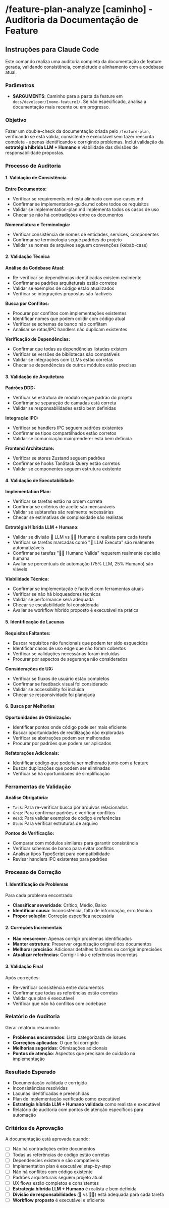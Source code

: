 # /feature-plan-analyze [caminho] - Auditoria da Documentação de Feature

## Instruções para Claude Code

Este comando realiza uma auditoria completa da documentação de feature gerada, validando consistência, completude e alinhamento com a codebase atual.

### Parâmetros

- **$ARGUMENTS**: Caminho para a pasta da feature em `docs/developer/[nome-feature]/`. Se não especificado, analisa a documentação mais recente ou em progresso.

### Objetivo

Fazer um double-check da documentação criada pelo `/feature-plan`, verificando se está válida, consistente e executável sem fazer reescrita completa - apenas identificando e corrigindo problemas. Inclui validação da **estratégia híbrida LLM + Humano** e viabilidade das divisões de responsabilidade propostas.

### Processo de Auditoria

#### 1. Validação de Consistência

**Entre Documentos:**

- Verificar se requirements.md está alinhado com use-cases.md
- Confirmar se implementation-guide.md cobre todos os requisitos
- Validar se implementation-plan.md implementa todos os casos de uso
- Checar se não há contradições entre os documentos

**Nomenclatura e Terminologia:**

- Verificar consistência de nomes de entidades, services, componentes
- Confirmar se terminologia segue padrões do projeto
- Validar se nomes de arquivos seguem convenções (kebab-case)

#### 2. Validação Técnica

**Análise da Codebase Atual:**

- Re-verificar se dependências identificadas existem realmente
- Confirmar se padrões arquiteturais estão corretos
- Validar se exemplos de código estão atualizados
- Verificar se integrações propostas são factíveis

**Busca por Conflitos:**

- Procurar por conflitos com implementações existentes
- Identificar nomes que podem colidir com código atual
- Verificar se schemas de banco não conflitam
- Analisar se rotas/IPC handlers não duplicam existentes

**Verificação de Dependências:**

- Confirmar que todas as dependências listadas existem
- Verificar se versões de bibliotecas são compatíveis
- Validar se integrações com LLMs estão corretas
- Checar se dependências de outros módulos estão precisas

#### 3. Validação de Arquitetura

**Padrões DDD:**

- Verificar se estrutura de módulo segue padrão do projeto
- Confirmar se separação de camadas está correta
- Validar se responsabilidades estão bem definidas

**Integração IPC:**

- Verificar se handlers IPC seguem padrões existentes
- Confirmar se tipos compartilhados estão corretos
- Validar se comunicação main/renderer está bem definida

**Frontend Architecture:**

- Verificar se stores Zustand seguem padrões
- Confirmar se hooks TanStack Query estão corretos
- Validar se componentes seguem estrutura existente

#### 4. Validação de Executabilidade

**Implementation Plan:**

- Verificar se tarefas estão na ordem correta
- Confirmar se critérios de aceite são mensuráveis
- Validar se subtarefas são realmente necessárias
- Checar se estimativas de complexidade são realistas

**Estratégia Híbrida LLM + Humano:**

- Validar se divisão 🤖 LLM vs 👨‍💻 Humano é realista para cada tarefa
- Verificar se tarefas marcadas como "🤖 LLM Executa" são realmente automatizáveis
- Confirmar se tarefas "👨‍💻 Humano Valida" requerem realmente decisão humana
- Avaliar se percentuais de automação (75% LLM, 25% Humano) são viáveis

**Viabilidade Técnica:**

- Confirmar se implementação é factível com ferramentas atuais
- Verificar se não há bloqueadores técnicos
- Validar se performance será adequada
- Checar se escalabilidade foi considerada
- Avaliar se workflow híbrido proposto é executável na prática

#### 5. Identificação de Lacunas

**Requisitos Faltantes:**

- Buscar requisitos não funcionais que podem ter sido esquecidos
- Identificar casos de uso edge que não foram cobertos
- Verificar se validações necessárias foram incluídas
- Procurar por aspectos de segurança não considerados

**Considerações de UX:**

- Verificar se fluxos de usuário estão completos
- Confirmar se feedback visual foi considerado
- Validar se accessibility foi incluída
- Checar se responsividade foi planejada

#### 6. Busca por Melhorias

**Oportunidades de Otimização:**

- Identificar pontos onde código pode ser mais eficiente
- Buscar oportunidades de reutilização não exploradas
- Verificar se abstrações podem ser melhoradas
- Procurar por padrões que podem ser aplicados

**Refatorações Adicionais:**

- Identificar código que poderia ser melhorado junto com a feature
- Buscar duplicações que podem ser eliminadas
- Verificar se há oportunidades de simplificação

### Ferramentas de Validação

**Análise Obrigatória:**

- `Task`: Para re-verificar busca por arquivos relacionados
- `Grep`: Para confirmar padrões e verificar conflitos
- `Read`: Para validar exemplos de código e referências
- `Glob`: Para verificar estruturas de arquivo

**Pontos de Verificação:**

- Comparar com módulos similares para garantir consistência
- Verificar schemas de banco para evitar conflitos
- Analisar tipos TypeScript para compatibilidade
- Revisar handlers IPC existentes para padrões

### Processo de Correção

#### 1. Identificação de Problemas

Para cada problema encontrado:

- **Classificar severidade**: Crítico, Médio, Baixo
- **Identificar causa**: Inconsistência, falta de informação, erro técnico
- **Propor solução**: Correção específica necessária

#### 2. Correções Incrementais

- **Não reescrever**: Apenas corrigir problemas identificados
- **Manter estrutura**: Preservar organização original dos documentos
- **Melhorar precisão**: Adicionar detalhes faltantes ou corrigir imprecisões
- **Atualizar referências**: Corrigir links e referências incorretas

#### 3. Validação Final

Após correções:

- Re-verificar consistência entre documentos
- Confirmar que todas as referências estão corretas
- Validar que plan é executável
- Verificar que não há conflitos com codebase

### Relatório de Auditoria

Gerar relatório resumindo:

- **Problemas encontrados**: Lista categorizada de issues
- **Correções aplicadas**: O que foi corrigido
- **Melhorias sugeridas**: Otimizações adicionais
- **Pontos de atenção**: Aspectos que precisam de cuidado na implementação

### Resultado Esperado

- Documentação validada e corrigida
- Inconsistências resolvidas
- Lacunas identificadas e preenchidas
- Plan de implementação verificado como executável
- **Estratégia híbrida LLM + Humano validada** como realista e executável
- Relatório de auditoria com pontos de atenção específicos para automação

### Critérios de Aprovação

A documentação está aprovada quando:

- [ ] Não há contradições entre documentos
- [ ] Todas as referências de código estão corretas
- [ ] Dependencies existem e são compatíveis
- [ ] Implementation plan é executável step-by-step
- [ ] Não há conflitos com código existente
- [ ] Padrões arquiteturais seguem projeto atual
- [ ] UX flows estão completos e consistentes
- [ ] **Estratégia híbrida LLM + Humano** é realista e bem definida
- [ ] **Divisão de responsabilidades** (🤖 vs 👨‍💻) está adequada para cada tarefa
- [ ] **Workflow proposto** é executável e eficiente
